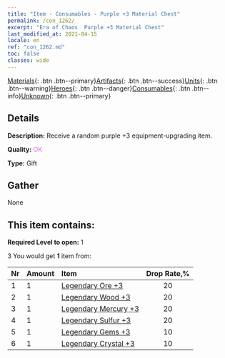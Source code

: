 ```yaml
---
title: "Item - Consumables - Purple +3 Material Chest"
permalink: /con_1262/
excerpt: "Era of Chaos  Purple +3 Material Chest"
last_modified_at: 2021-04-15
locale: en
ref: "con_1262.md"
toc: false
classes: wide
---
```

 [Materials](/Items/){: .btn .btn--primary}[Artifacts](/Items/Artifacts/){: .btn .btn--success}[Units](/Items/Units/){: .btn .btn--warning}[Heroes](/Items/Heroes/){: .btn .btn--danger}[Consumables](/Items/Consumables/){: .btn .btn--info}[Unknown](/Items/Unknown/){: .btn .btn--primary}

## Details
 **Description:** Receive a random purple +3 equipment-upgrading item.

 **Quality:** <span style="color: #DA70D6">OK</span>

 **Type:** Gift

## Gather

  None

## This item contains:

 **Required Level to open:** 1

 3 You would get **1** item  from:

  | Nr | Amount |     Item    | Drop Rate,% |
  |:---|:-------|:------------|:---------:|
  | 1 | 1 | [Legendary Ore +3](/Items/mat_54/) | 20 | 
  | 2 | 1 | [Legendary Wood +3](/Items/mat_55/) | 20 | 
  | 3 | 1 | [Legendary Mercury +3](/Items/mat_56/) | 20 | 
  | 4 | 1 | [Legendary Sulfur +3](/Items/mat_57/) | 20 | 
  | 5 | 1 | [Legendary Gems +3](/Items/mat_58/) | 10 | 
  | 6 | 1 | [Legendary Crystal +3](/Items/mat_59/) | 10 | 
